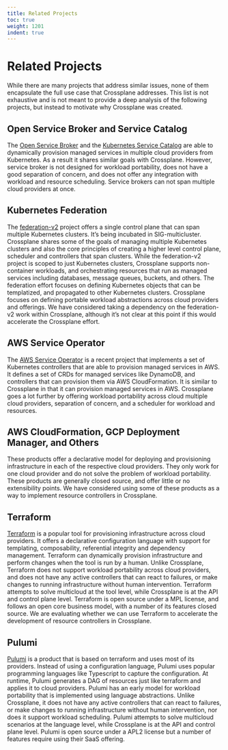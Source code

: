 ```yaml
---
title: Related Projects
toc: true
weight: 1201
indent: true
---
```


# Related Projects

While there are many projects that address similar issues, none of them
encapsulate the full use case that Crossplane addresses. This list is not
exhaustive and is not meant to provide a deep analysis of the following
projects, but instead to motivate why Crossplane was created.

## Open Service Broker and Service Catalog

The [Open Service Broker] and the [Kubernetes Service Catalog] are able to
dynamically provision managed services in multiple cloud providers from
Kubernetes. As a result it shares similar goals with Crossplane. However,
service broker is not designed for workload portability, does not have a good
separation of concern, and does not offer any integration with workload and
resource scheduling. Service brokers can not span multiple cloud providers at
once.

## Kubernetes Federation

The [federation-v2] project offers a single control plane that can span multiple
Kubernetes clusters. It’s being incubated in SIG-multicluster. Crossplane shares
some of the goals of managing multiple Kubernetes clusters and also the core
principles of creating a higher level control plane, scheduler and controllers
that span clusters. While the federation-v2 project is scoped to just Kubernetes
clusters, Crossplane supports non-container workloads, and orchestrating
resources that run as managed services including databases, message queues,
buckets, and others. The federation effort focuses on defining Kubernetes
objects that can be templatized, and propagated to other Kubernetes clusters.
Crossplane focuses on defining portable workload abstractions across cloud
providers and offerings. We have considered taking a dependency on the
federation-v2 work within Crossplane, although it’s not clear at this point if
this would accelerate the Crossplane effort.

## AWS Service Operator

The [AWS Service Operator] is a recent project that implements a set of
Kubernetes controllers that are able to provision managed services in AWS. It
defines a set of CRDs for managed services like DynamoDB, and controllers that
can provision them via AWS CloudFormation. It is similar to Crossplane in that
it can provision managed services in AWS. Crossplane goes a lot further by
offering workload portability across cloud multiple cloud providers, separation
of concern, and a scheduler for workload and resources.

## AWS CloudFormation, GCP Deployment Manager, and Others

These products offer a declarative model for deploying and provisioning
infrastructure in each of the respective cloud providers. They only work for one
cloud provider and do not solve the problem of workload portability. These
products are generally closed source, and offer little or no extensibility
points. We have considered using some of these products as a way to implement
resource controllers in Crossplane.

## Terraform

[Terraform] is a popular tool for provisioning infrastructure across cloud
providers. It offers a declarative configuration language with support for
templating, composability, referential integrity and dependency management.
Terraform can dynamically provision infrastructure and perform changes when the
tool is run by a human. Unlike Crossplane, Terraform does not support workload
portability across cloud providers, and does not have any active controllers
that can react to failures, or make changes to running infrastructure without
human intervention. Terraform attempts to solve multicloud at the tool level,
while Crossplane is at the API and control plane level. Terraform is open source
under a MPL license, and follows an open core business model, with a number of
its features closed source. We are evaluating whether we can use Terraform to
accelerate the development of resource controllers in Crossplane.

## Pulumi

[Pulumi] is a product that is based on terraform and uses most of its providers.
Instead of using a configuration language, Pulumi uses popular programming
languages like Typescript to capture the configuration. At runtime, Pulumi
generates a DAG of resources just like terraform and applies it to cloud
providers. Pulumi has an early model for workload portability that is
implemented using language abstractions. Unlike Crossplane, it does not have any
active controllers that can react to failures, or make changes to running
infrastructure without human intervention, nor does it support workload
scheduling. Pulumi attempts to solve multicloud scenarios at the language level,
while Crossplane is at the API and control plane level. Pulumi is open source
under a APL2 license but a number of features require using their SaaS offering.

<!-- Named Links -->

[Open Service Broker]: https://www.openservicebrokerapi.org/
[Kubernetes Service Catalog]: https://kubernetes.io/docs/concepts/extend-kubernetes/service-catalog/
[federation-v2]: https://github.com/kubernetes-sigs/federation-v2
[AWS Service Operator]: https://github.com/awslabs/aws-service-operator
[Terraform]: https://www.terraform.io/
[Pulumi]: https://www.pulumi.com/
